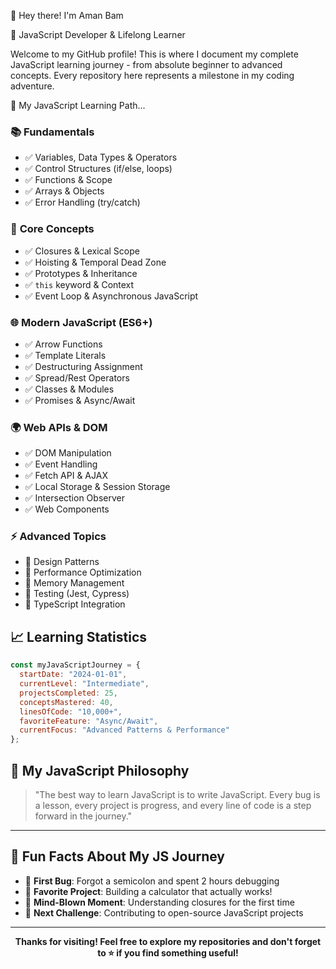 👋 Hey there! I'm Aman Bam

🚀 JavaScript Developer & Lifelong Learner

Welcome to my GitHub profile! This is where I document my complete JavaScript learning journey - from absolute beginner to advanced concepts. Every repository here represents a milestone in my coding adventure.

🎯 My JavaScript Learning Path...

### 📚 **Fundamentals** 
- ✅ Variables, Data Types & Operators
- ✅ Control Structures (if/else, loops)
- ✅ Functions & Scope
- ✅ Arrays & Objects
- ✅ Error Handling (try/catch)

### 🔧 **Core Concepts**
- ✅ Closures & Lexical Scope
- ✅ Hoisting & Temporal Dead Zone
- ✅ Prototypes & Inheritance
- ✅ `this` keyword & Context
- ✅ Event Loop & Asynchronous JavaScript

### 🌐 **Modern JavaScript (ES6+)**
- ✅ Arrow Functions
- ✅ Template Literals
- ✅ Destructuring Assignment
- ✅ Spread/Rest Operators
- ✅ Classes & Modules
- ✅ Promises & Async/Await

### 🌍 **Web APIs & DOM**
- ✅ DOM Manipulation
- ✅ Event Handling
- ✅ Fetch API & AJAX
- ✅ Local Storage & Session Storage
- ✅ Intersection Observer
- ✅ Web Components

### ⚡ **Advanced Topics**
- 🔄 Design Patterns
- 🔄 Performance Optimization
- 🔄 Memory Management
- 🔄 Testing (Jest, Cypress)
- 🔄 TypeScript Integration


## 📈 **Learning Statistics**

```javascript
const myJavaScriptJourney = {
  startDate: "2024-01-01",
  currentLevel: "Intermediate",
  projectsCompleted: 25,
  conceptsMastered: 40,
  linesOfCode: "10,000+",
  favoriteFeature: "Async/Await",
  currentFocus: "Advanced Patterns & Performance"
};

```

## 💭 **My JavaScript Philosophy**

> "The best way to learn JavaScript is to write JavaScript. Every bug is a lesson, every project is progress, and every line of code is a step forward in the journey."

---

## 🎉 **Fun Facts About My JS Journey**

- 🐛 **First Bug**: Forgot a semicolon and spent 2 hours debugging
- 🎯 **Favorite Project**: Building a calculator that actually works!
- 🤔 **Mind-Blown Moment**: Understanding closures for the first time
- 🚀 **Next Challenge**: Contributing to open-source JavaScript projects

---

<div align="center">



**Thanks for visiting! Feel free to explore my repositories and don't forget to ⭐ if you find something useful!**

</div>
